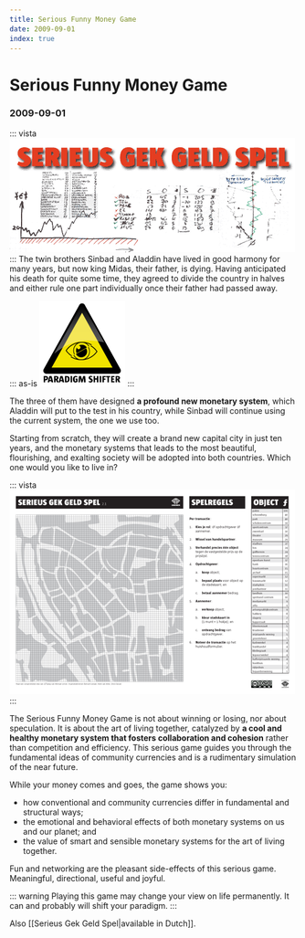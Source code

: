 ```yaml
---
title: Serious Funny Money Game
date: 2009-09-01
index: true
---
```


# Serious Funny Money Game
### 2009-09-01

::: vista
<img src="serieus-gek-geld-spel-vista.png">
:::
The twin brothers Sinbad and Aladdin have lived in good harmony for many years, but now king Midas, their father, is dying. Having anticipated his death for quite some time, they agreed to divide the country in halves and either rule one part individually once their father had passed away.

::: as-is
<img src="paradigm-shifter-150.png">
:::

The three of them have designed **a profound new monetary system**, which Aladdin will put to the test in his country, while Sinbad will continue using the current system, the one we use too.

Starting from scratch, they will create a brand new capital city in just ten years, and the monetary systems that leads to the most beautiful, flourishing, and exalting society will be adopted into both countries. Which one would you like to live in?

::: vista
<img src="serieus-gek-geld-spel-speelkaart-500.png">
:::

The Serious Funny Money Game is not about winning or losing, nor about speculation. It is about the art of living together, catalyzed by **a cool and healthy monetary system that fosters collaboration and cohesion** rather than competition and efficiency. This serious game guides you through the fundamental ideas of community currencies and is a rudimentary simulation of the near future.

While your money comes and goes, the game shows you:
- how conventional and community currencies differ in fundamental and structural ways;
- the emotional and behavioral effects of both monetary systems on us and our planet; and
- the value of smart and sensible monetary systems for the art of living together.

Fun and networking are the pleasant side-effects of this serious game. Meaningful, directional, useful and joyful.

::: warning
Playing this game may change your view on life permanently. It can and probably will shift your paradigm.
:::

Also [[Serieus Gek Geld Spel|available in Dutch]].
